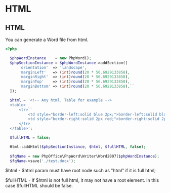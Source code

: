 # HTML

## HTML
You can generate a Word file from html.

``` php
<?php

  $phpWordInstance    = new PhpWord();
  $phpSectionInstance = $phpWordInstance->addSection([
      'orientation'  => 'landscape',
      'marginLeft'   => (int)round(20 * 56.6929133858),
      'marginRight'  => (int)round(20 * 56.6929133858),
      'marginTop'    => (int)round(20 * 56.6929133858),
      'marginBottom' => (int)round(20 * 56.6929133858),``
  ]);

  $html = '<!-- Any html. Table for example -->
  <table>
      <tr>``
          <td style="border-left:solid blue 2px;">border-left:solid blue 2px;</td>
          <td style="border-right:solid 2px red;">border-right:solid 2px red;</td>
      </tr>
  </table>';

  $fullHTML = false;

  Html::addHtml($phpSectionInstance, $html, $fullHTML, false);
    
  $fqName = new PhpOffice\PhpWord\Writer\Word2007($phpWordInstance);
  $fqName->save('./test.docx');
```

$html - $html param must have root node such as "html" if it is full html;

$fullHTML - If $html is not full html, it may not have a root element. In  this case $fullHTML should be false.
